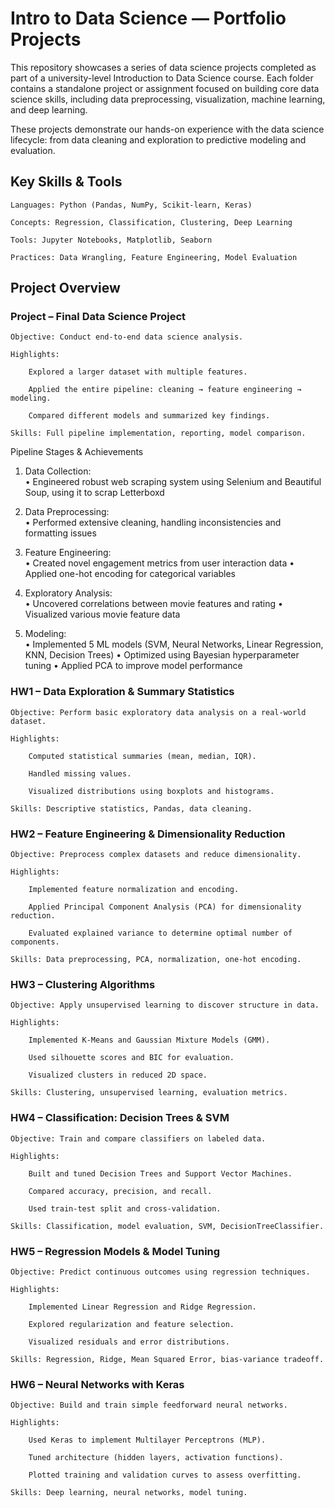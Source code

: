 # Intro to Data Science — Portfolio Projects

This repository showcases a series of data science projects completed as part of a university-level Introduction to Data Science course. Each folder contains a standalone project or assignment focused on building core data science skills, including data preprocessing, visualization, machine learning, and deep learning.

These projects demonstrate our hands-on experience with the data science lifecycle: from data cleaning and exploration to predictive modeling and evaluation.

## Key Skills & Tools

    Languages: Python (Pandas, NumPy, Scikit-learn, Keras)

    Concepts: Regression, Classification, Clustering, Deep Learning

    Tools: Jupyter Notebooks, Matplotlib, Seaborn

    Practices: Data Wrangling, Feature Engineering, Model Evaluation
    
## Project Overview


### Project – Final Data Science Project

    Objective: Conduct end-to-end data science analysis.

    Highlights:

        Explored a larger dataset with multiple features.

        Applied the entire pipeline: cleaning → feature engineering → modeling.

        Compared different models and summarized key findings.

    Skills: Full pipeline implementation, reporting, model comparison.
Pipeline Stages & Achievements 
    
1.	Data Collection:  
•	Engineered robust web scraping system using Selenium and Beautiful Soup, using it to scrap Letterboxd

3.	Data Preprocessing:  
•	Performed extensive cleaning, handling inconsistencies and formatting issues

5.	Feature Engineering:  
•	Created novel engagement metrics from user interaction data 
•	Applied one-hot encoding for categorical variables

7.	Exploratory Analysis:  
•	Uncovered correlations between movie features and rating 
•	Visualized various movie feature data

9.	Modeling:  
•	Implemented 5 ML models (SVM, Neural Networks, Linear Regression, KNN, Decision Trees) 
•	Optimized using Bayesian hyperparameter tuning 
•	Applied PCA to improve model performance 

    
### HW1 – Data Exploration & Summary Statistics

    Objective: Perform basic exploratory data analysis on a real-world dataset.

    Highlights:

        Computed statistical summaries (mean, median, IQR).

        Handled missing values.

        Visualized distributions using boxplots and histograms.

    Skills: Descriptive statistics, Pandas, data cleaning.

### HW2 – Feature Engineering & Dimensionality Reduction

    Objective: Preprocess complex datasets and reduce dimensionality.

    Highlights:

        Implemented feature normalization and encoding.

        Applied Principal Component Analysis (PCA) for dimensionality reduction.

        Evaluated explained variance to determine optimal number of components.

    Skills: Data preprocessing, PCA, normalization, one-hot encoding.

### HW3 – Clustering Algorithms

    Objective: Apply unsupervised learning to discover structure in data.

    Highlights:

        Implemented K-Means and Gaussian Mixture Models (GMM).

        Used silhouette scores and BIC for evaluation.

        Visualized clusters in reduced 2D space.

    Skills: Clustering, unsupervised learning, evaluation metrics.

### HW4 – Classification: Decision Trees & SVM

    Objective: Train and compare classifiers on labeled data.

    Highlights:

        Built and tuned Decision Trees and Support Vector Machines.

        Compared accuracy, precision, and recall.

        Used train-test split and cross-validation.

    Skills: Classification, model evaluation, SVM, DecisionTreeClassifier.

### HW5 – Regression Models & Model Tuning

    Objective: Predict continuous outcomes using regression techniques.

    Highlights:

        Implemented Linear Regression and Ridge Regression.

        Explored regularization and feature selection.

        Visualized residuals and error distributions.

    Skills: Regression, Ridge, Mean Squared Error, bias-variance tradeoff.

### HW6 – Neural Networks with Keras

    Objective: Build and train simple feedforward neural networks.

    Highlights:

        Used Keras to implement Multilayer Perceptrons (MLP).

        Tuned architecture (hidden layers, activation functions).

        Plotted training and validation curves to assess overfitting.

    Skills: Deep learning, neural networks, model tuning.
